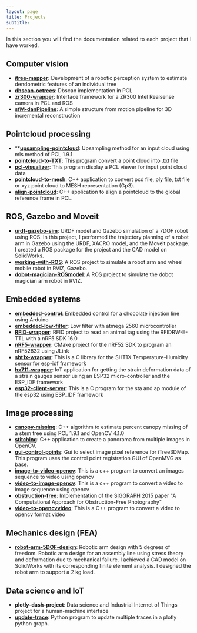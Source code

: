 ```yaml
---
layout: page
title: Projects
subtitle: 
---
```

<div style="text-align: justify ">
In this section you will find the documentation related to each project that I have worked. 
</div>

## Computer vision
- **[<b>itree-mapper</b>](./itree-mapper/info.md)**: Development of a robotic perception system to estimate dendometric features of an individual tree
- **[<b>dbscan-octrees</b>](https://github.com/danielTobon43/DBScan-PCL-Optimized)**: Dbscan implementation in PCL
- **[<b>zr300-wrapper</b>](https://github.com/danielTobon43/zr300_pcl_visualizer)**: Interface framework for a ZR300 Intel Realsense camera in PCL and ROS
- **[<b>sfM-danPipeline</b>](https://github.com/danielTobon43/sfM_danPipeline)**: A simple structure from motion pipeline for 3D incremental reconstruction

## Pointcloud processing
- **[<b>upsampling-pointcloud</b>](https://github.com/danielTobon43/upsamplingCloudPCL): Upsampling method for an input cloud using mls method of PCL 1.9.1
- **[<b>pointcloud-to-TXT</b>](https://github.com/danielTobon43/pointcloudToTXT)**: This program convert a point cloud into .txt file
- **[<b>pcl-visualizer</b>](https://github.com/danielTobon43/pcl_visualizer)**: This program display a PCL viewer for input point cloud data
- **[<b>pointcloud-to-mesh</b>](https://github.com/danielTobon43/pointcloudToMesh)**: C++ application to convert pcd file, ply file, txt file or xyz point cloud to MESH representation (Gp3).
- **[<b>align-pointcloud</b>](https://github.com/danielTobon43/align_pointcloud)**: C++ application to align a pointcloud to the global reference frame in PCL.

## ROS, Gazebo and Moveit
- **[<b>urdf-gazebo-sim</b>](./urdf-sim/info.md)**: URDF model and Gazebo simulation of a 7DOF robot using ROS. In this project, I performed the trajectory planning of a robot arm in Gazebo using the URDF, XACRO model, and the Moveit package. I created a ROS package for the project and the CAD model on SolidWorks.
- **[<b>working-with-ROS</b>](./working-with-ros/info.md)**: A ROS project to simulate a robot arm and wheel mobile robot in RVIZ, Gazebo.  
- **[<b>dobot-magician-ROSmodel</b>](./dobot-ros-model/info.md)**: A ROS project to simulate the dobot magician arm robot in RVIZ.

## Embedded systems
- **[<b>embedded-control</b>](./chocolate-project/info.md)**: Embedded control for a chocolate injection line using Arduino
- **[<b>embedded-low-filter</b>](./low-filter/info.md)**: Low filter with atmega 2560 microcontroller
- **[<b>RFID-wrapper</b>](https://github.com/danielTobon43/RFID-library-nrf52832)**: RFID project to read an animal tag using the RFIDRW-E-TTL with a nRF5 SDK 16.0
- **[<b>nRF5-wrapper</b>](https://github.com/danielTobon43/nRF5-cmake-framework)**: CMake project for the nRF52 SDK to program an nRF52832 using JLink
- **[<b>sht1x-wrapper</b>](https://github.com/danielTobon43/sht1x_esp32_idf_library)**: This is a C library for the SHT1X Temperature-Humidity sensor for esp-idf framework
- **[<b>hx711-wrapper</b>](https://github.com/danielTobon43/hx711-esp-idf-library)**: IoT application for getting the strain deformation data of a strain gauges sensor using an ESP32 micro-controller and the ESP_IDF framework
- [<b>esp32-client-server</b>](https://github.com/danielTobon43/esp32-client-server-library): This is a C program for the sta and ap module of the esp32 using ESP_IDF framework

## Image processing
- **[<b>canopy-missing</b>](https://github.com/danielTobon43/canopyMissing)**: C++ algorithm to estimate percent canopy missing of a stem tree using PCL 1.9.1 and OpenCV 4.1.0
- **[<b>stitching</b>](https://github.com/danielTobon43/stiching-opencv)**: C++ application to create a panorama from multiple images in OpenCV.
- **[<b>gui-control-points</b>](https://github.com/danielTobon43/gui-Control-points)**: Gui to select image pixel reference for iTree3DMap. This program uses the control point registration GUI of OpenMVG as base.
- **[<b>image-to-video-opencv</b>](https://github.com/danielTobon43/image2video-opencv)**: This is a c++ program to convert an images sequence to video using opencv
- **[<b>video-to-image-opencv</b>](https://github.com/danielTobon43/video2image-opencv)**: This is a c++ program to convert a video to image sequence using opencv
- **[<b>obstruction-free</b>](https://github.com/danielTobon43/obstruction-free-cpp)**: Implementation of the SIGGRAPH 2015 paper "A Computational Approach for Obstruction-Free Photography"
- **[<b>video-to-opencvvideo</b>](https://github.com/danielTobon43/video2opencv-video)**: This is a C++ program to convert a video to opencv format video

## Mechanics design (FEA)
- **[<b>robot-arm-5DOF-design</b>](./robot-arm-design/info.md)**: Robotic arm design with 5 degrees of freedom. Robotic arm design for an assembly line using stress theory and deformation due to mechanical failure. I achieved a CAD model on SolidWorks with its corresponding finite element analysis. I designed the robot arm to support a 2 kg load.

## Data science and IoT
- **<b>plotly-dash-project</b>**: Data science and Industrial Internet of Things project for a human-machine interface 
- **[<b>update-trace</b>](https://github.com/danielTobon43/update-trace-dash-plotly)**: Python program to update multiple traces in a plotly python graph.


